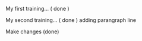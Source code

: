 My first training... ( done )

My second training... ( done )
    adding parangraph line

Make changes (done)

